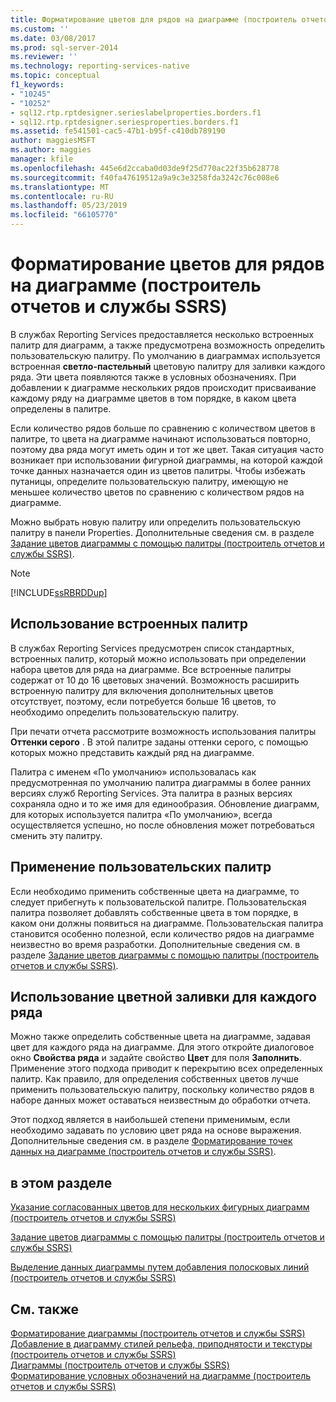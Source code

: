 ```yaml
---
title: Форматирование цветов для рядов на диаграмме (построитель отчетов и службы SSRS) | Документы Майкрософт
ms.custom: ''
ms.date: 03/08/2017
ms.prod: sql-server-2014
ms.reviewer: ''
ms.technology: reporting-services-native
ms.topic: conceptual
f1_keywords:
- "10245"
- "10252"
- sql12.rtp.rptdesigner.serieslabelproperties.borders.f1
- sql12.rtp.rptdesigner.seriesproperties.borders.f1
ms.assetid: fe541501-cac5-47b1-b95f-c410db789190
author: maggiesMSFT
ms.author: maggies
manager: kfile
ms.openlocfilehash: 445e6d2ccaba0d03de9f25d770ac22f35b628778
ms.sourcegitcommit: f40fa47619512a9a9c3e3258fda3242c76c008e6
ms.translationtype: MT
ms.contentlocale: ru-RU
ms.lasthandoff: 05/23/2019
ms.locfileid: "66105770"
---
```

# <a name="formatting-series-colors-on-a-chart-report-builder-and-ssrs"></a>Форматирование цветов для рядов на диаграмме (построитель отчетов и службы SSRS)
  В службах Reporting Services предоставляется несколько встроенных палитр для диаграмм, а также предусмотрена возможность определить пользовательскую палитру. По умолчанию в диаграммах используется встроенная **светло-пастельный** цветовую палитру для заливки каждого ряда. Эти цвета появляются также в условных обозначениях. При добавлении к диаграмме нескольких рядов происходит присваивание каждому ряду на диаграмме цветов в том порядке, в каком цвета определены в палитре.  
  
 Если количество рядов больше по сравнению с количеством цветов в палитре, то цвета на диаграмме начинают использоваться повторно, поэтому два ряда могут иметь один и тот же цвет. Такая ситуация часто возникает при использовании фигурной диаграммы, на которой каждой точке данных назначается один из цветов палитры. Чтобы избежать путаницы, определите пользовательскую палитру, имеющую не меньшее количество цветов по сравнению с количеством рядов на диаграмме.  
  
 Можно выбрать новую палитру или определить пользовательскую палитру в панели Properties. Дополнительные сведения см. в разделе [Задание цветов диаграммы с помощью палитры (построитель отчетов и службы SSRS)](define-colors-on-a-chart-using-a-palette-report-builder-and-ssrs.md).  
  
> [!NOTE]  
>  [!INCLUDE[ssRBRDDup](../../includes/ssrbrddup-md.md)]  
  
## <a name="using-built-in-palettes"></a>Использование встроенных палитр  
 В службах Reporting Services предусмотрен список стандартных, встроенных палитр, который можно использовать при определении набора цветов для ряда на диаграмме. Все встроенные палитры содержат от 10 до 16 цветовых значений. Возможность расширить встроенную палитру для включения дополнительных цветов отсутствует, поэтому, если потребуется больше 16 цветов, то необходимо определить пользовательскую палитру.  
  
 При печати отчета рассмотрите возможность использования палитры **Оттенки серого** . В этой палитре заданы оттенки серого, с помощью которых можно представить каждый ряд на диаграмме.  
  
 Палитра с именем «По умолчанию» использовалась как предусмотренная по умолчанию палитра диаграммы в более ранних версиях служб Reporting Services. Эта палитра в разных версиях сохраняла одно и то же имя для единообразия. Обновление диаграмм, для которых используется палитра «По умолчанию», всегда осуществляется успешно, но после обновления может потребоваться сменить эту палитру.  
  
## <a name="using-custom-palettes"></a>Применение пользовательских палитр  
 Если необходимо применить собственные цвета на диаграмме, то следует прибегнуть к пользовательской палитре. Пользовательская палитра позволяет добавлять собственные цвета в том порядке, в каком они должны появиться на диаграмме. Пользовательская палитра становится особенно полезной, если количество рядов на диаграмме неизвестно во время разработки. Дополнительные сведения см. в разделе [Задание цветов диаграммы с помощью палитры (построитель отчетов и службы SSRS)](define-colors-on-a-chart-using-a-palette-report-builder-and-ssrs.md).  
  
## <a name="using-a-color-fill-on-each-series"></a>Использование цветной заливки для каждого ряда  
 Можно также определить собственные цвета на диаграмме, задавая цвет для каждого ряда на диаграмме. Для этого откройте диалоговое окно **Свойства ряда** и задайте свойство **Цвет** для поля **Заполнить**. Применение этого подхода приводит к перекрытию всех определенных палитр. Как правило, для определения собственных цветов лучше применить пользовательскую палитру, поскольку количество рядов в наборе данных может оставаться неизвестным до обработки отчета.  
  
 Этот подход является в наибольшей степени применимым, если необходимо задавать по условию цвет ряда на основе выражения.  Дополнительные сведения см. в разделе [Форматирование точек данных на диаграмме (построитель отчетов и службы SSRS)](formatting-data-points-on-a-chart-report-builder-and-ssrs.md).  
  
## <a name="in-this-section"></a>в этом разделе  
 [Указание согласованных цветов для нескольких фигурных диаграмм (построитель отчетов и службы SSRS)](charts-report-builder-and-ssrs.md)  
  
 [Задание цветов диаграммы с помощью палитры (построитель отчетов и службы SSRS)](define-colors-on-a-chart-using-a-palette-report-builder-and-ssrs.md)  
  
 [Выделение данных диаграммы путем добавления полосковых линий (построитель отчетов и службы SSRS)](highlight-chart-data-by-adding-strip-lines-report-builder-and-ssrs.md)  
  
## <a name="see-also"></a>См. также  
 [Форматирование диаграммы (построитель отчетов и службы SSRS)](formatting-a-chart-report-builder-and-ssrs.md)   
 [Добавление в диаграмму стилей рельефа, приподнятости и текстуры (построитель отчетов и службы SSRS)](chart-effects-add-bevel-emboss-or-texture-report-builder.md)   
 [Диаграммы (построитель отчетов и службы SSRS)](charts-report-builder-and-ssrs.md)   
 [Форматирование условных обозначений на диаграмме (построитель отчетов и службы SSRS)](chart-legend-formatting-report-builder.md)  
  
  
